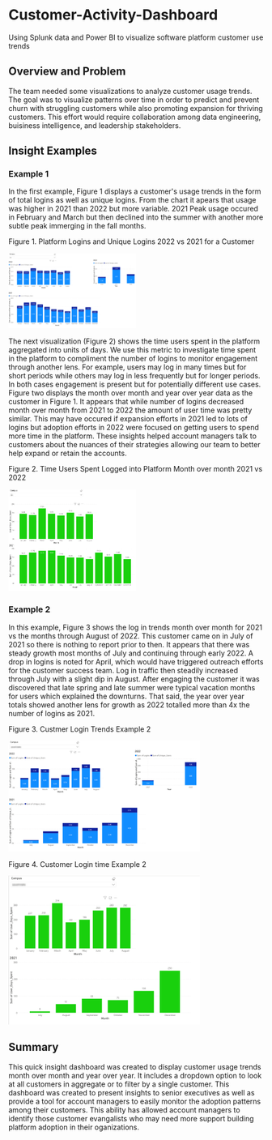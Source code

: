 # Customer-Activity-Dashboard
Using Splunk data and Power BI to visualize software platform customer use trends


## Overview and Problem
The team needed some visualizations to analyze customer usage trends. The goal was to visualize patterns over time in order to predict and prevent churn with struggling customers while also promoting expansion for thriving customers. This effort would require collaboration among data engineering, buisiness intelligence, and leadership stakeholders. 



## Insight Examples
### Example 1
In the first example, Figure 1 displays a customer's usage trends in the form of total logins as well as unique logins. From the chart it apears that usage was higher in 2021 than 2022 but more variable. 2021 Peak usage occured in February and March but then declined into the summer with another more subtle peak immerging in the fall months. 


Figure 1. Platform Logins and Unique Logins 2022 vs 2021 for a Customer

<img src="Resources/logins-2.png" width=50%>



The next visualization (Figure 2) shows the time users spent in the platform aggregated into units of days. We use this metric to investigate time spent in the platform to compliment the number of logins to monitor engagement through another lens. For example, users may log in many times but for short periods while others may log in less frequently but for longer periods. In both cases engagement is present but for potentially different use cases. Figure two displays the month over month and year over year data as the customer in Figure 1. It appears that while number of logins decreased month over month from 2021 to 2022 the amount of user time was pretty similar. This may have occured if expansion efforts in 2021 led to lots of logins but adoption efforts in 2022 were focused on getting users to spend more time in the platform. These insights helped account managers talk to customers about the nuances of their strategies allowing our team to better help expand or retain the accounts. 


Figure 2. Time Users Spent Logged into Platform Month over month 2021 vs 2022

<img src="Resources/user_time.png" width=50%>



### Example 2
In this example, Figure 3 shows the log in trends month over month for 2021 vs the months through August of 2022. This customer came on in July of 2021 so there is nothing to report prior to then. It appears that there was steady growth most months of July and continuing through early 2022. A drop in logins is noted for April, which would have triggered outreach efforts for the customer success team. Log in traffic then steadily increased through July with a slight dip in August. After engaging the customer it was discovered that late spring and late summer were typical vacation months for users which explained the downturns. That said, the year over year totals showed another lens for growth as 2022 totalled more than 4x the number of logins as 2021. 



Figure 3. Custmer Login Trends Example 2

<img src="Resources/login_ex_2.png" width=75%>



Figure 4. Customer Login time Example 2

<img src="Resources/ex_2_user_time.png" width=75%>



## Summary
This quick insight dashboard was created to display customer usage trends month over month and year over year. It includes a dropdown option to look at all customers in aggregate or to filter by a single customer. This dashboard was created to present insights to senior executives as well as provide a tool for account managers to easily monitor the adoption patterns among their customers. This ability has allowed account managers to identify those customer evangalists who may need more support building platform adoption in their oganizations.

